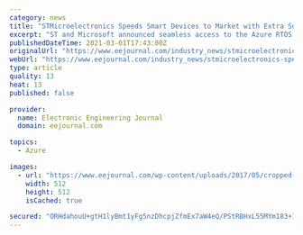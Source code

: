 ```yaml
---
category: news
title: "STMicroelectronics Speeds Smart Devices to Market with Extra Software for Microsoft® Azure RTOS Projects on STM32 MCUs"
excerpt: "ST and Microsoft announced seamless access to the Azure RTOS suite through ST’s STM32Cube* ecosystem in 2020. Building on that initiative, the new software packs provide additional code examples that help overcome common engineering challenges to ..."
publishedDateTime: 2021-03-01T17:43:00Z
originalUrl: "https://www.eejournal.com/industry_news/stmicroelectronics-speeds-smart-devices-to-market-with-extra-software-for-microsoft-azure-rtos-projects-on-stm32-mcus/"
webUrl: "https://www.eejournal.com/industry_news/stmicroelectronics-speeds-smart-devices-to-market-with-extra-software-for-microsoft-azure-rtos-projects-on-stm32-mcus/"
type: article
quality: 13
heat: 13
published: false

provider:
  name: Electronic Engineering Journal
  domain: eejournal.com

topics:
  - Azure

images:
  - url: "https://www.eejournal.com/wp-content/uploads/2017/05/cropped-EEJ_favicon_2020-copy.png"
    width: 512
    height: 512
    isCached: true

secured: "ORHdahouU+gtH1lyBmt1yFg5nzDhcpjZfmEx7aW4eQ/PStRBHxL55MYm183+1RRnVHasrFJUWRn/xfFesQcAmsU/02vHJtvazyQwhQQv0kK4Ll4xJ2wt5K7xfSE7qVYDBjLw9n+vSUNJWGIhPV0plSUySj4d1F89AWWzVsoAy7UOSiTYxCj2FoUbS9ioKEPy92F1+yOHWu/rfiobe7GKTeMpnl5Aa8bpSm6wRWM4i6y6RiCQlUJip9aDrxlQA17/a09Q2fQ7U0utPp3rGOEVDAcvaeYKQFO4Pri75Kv5DQM5xwM81ulDxRu7/m8JivfkLCxa2Yu4guV8HYraF6sRC6gXMwrNXqR1wfx7qbGgeEw=;D4h28BdKgQb98t7ACKccvw=="
---
```


